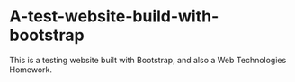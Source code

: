 A-test-website-build-with-bootstrap
===================================

This is a testing website built with Bootstrap, and also a Web Technologies Homework.
